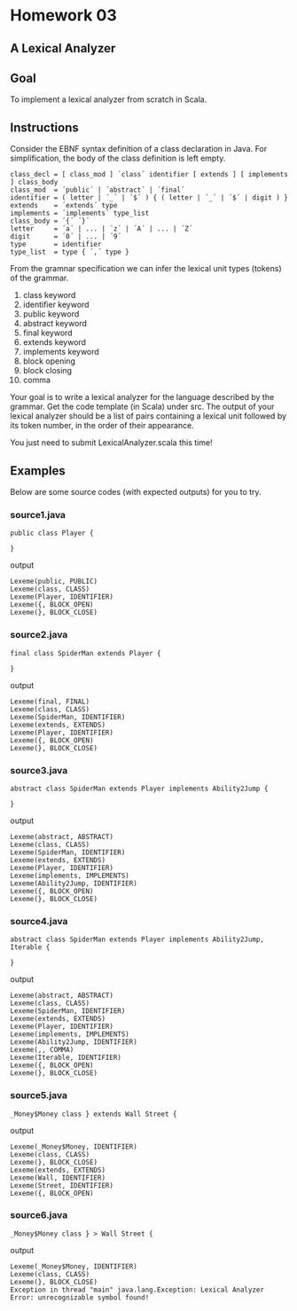 # Homework 03

## A Lexical Analyzer

## Goal

To implement a lexical analyzer from scratch in Scala. 

## Instructions

Consider the EBNF syntax definition of a class declaration in Java. For simplification, the body of the class definition is left empty.  

```
class_decl = [ class_mod ] ´class´ identifier [ extends ] [ implements ] class_body
class_mod  = ´public´ | ´abstract´ | ´final´
identifier = ( letter | ´_´ | ´$´ ) { ( letter | ´_´ | ´$´ | digit ) }  
extends    = ´extends´ type
implements = ´implements´ type_list
class_body = ´{´ ´}´
letter     = ´a´ | ... | ´z´ | ´A´ | ... | ´Z´
digit      = ´0´ | ... | ´9´
type       = identifier
type_list  = type { ´,´ type }
```

From the gramnar specification we can infer the lexical unit types (tokens) of the grammar.

1. class keyword
2. identifier keyword
3. public keyword
4. abstract keyword
5. final keyword
6. extends keyword
7. implements keyword
8. block opening
9. block closing
10. comma

Your goal is to write a lexical analyzer for the language described by the grammar.  Get the code template (in Scala) under src.  The output of your lexical analyzer should be a list of pairs containing a lexical unit followed by its token number, in the order of their appearance.  

You just need to submit LexicalAnalyzer.scala this time!

## Examples

Below are some source codes (with expected outputs) for you to try.  

### source1.java 

```
public class Player {

} 
```

output
```
Lexeme(public, PUBLIC)
Lexeme(class, CLASS)
Lexeme(Player, IDENTIFIER)
Lexeme({, BLOCK_OPEN)
Lexeme(}, BLOCK_CLOSE)
```

### source2.java
```
final class SpiderMan extends Player {

}
```
 
output
```
Lexeme(final, FINAL)
Lexeme(class, CLASS)
Lexeme(SpiderMan, IDENTIFIER)
Lexeme(extends, EXTENDS)
Lexeme(Player, IDENTIFIER)
Lexeme({, BLOCK_OPEN)
Lexeme(}, BLOCK_CLOSE)
```

### source3.java
```
abstract class SpiderMan extends Player implements Ability2Jump {

}
```

output
```
Lexeme(abstract, ABSTRACT)
Lexeme(class, CLASS)
Lexeme(SpiderMan, IDENTIFIER)
Lexeme(extends, EXTENDS)
Lexeme(Player, IDENTIFIER)
Lexeme(implements, IMPLEMENTS)
Lexeme(Ability2Jump, IDENTIFIER)
Lexeme({, BLOCK_OPEN)
Lexeme(}, BLOCK_CLOSE)
```

### source4.java
```
abstract class SpiderMan extends Player implements Ability2Jump, Iterable {

}
```

output
```
Lexeme(abstract, ABSTRACT)
Lexeme(class, CLASS)
Lexeme(SpiderMan, IDENTIFIER)
Lexeme(extends, EXTENDS)
Lexeme(Player, IDENTIFIER)
Lexeme(implements, IMPLEMENTS)
Lexeme(Ability2Jump, IDENTIFIER)
Lexeme(,, COMMA)
Lexeme(Iterable, IDENTIFIER)
Lexeme({, BLOCK_OPEN)
Lexeme(}, BLOCK_CLOSE)
```

### source5.java
```
_Money$Money class } extends Wall Street {
```

output
```
Lexeme(_Money$Money, IDENTIFIER)
Lexeme(class, CLASS)
Lexeme(}, BLOCK_CLOSE)
Lexeme(extends, EXTENDS)
Lexeme(Wall, IDENTIFIER)
Lexeme(Street, IDENTIFIER)
Lexeme({, BLOCK_OPEN)
```

### source6.java
```
_Money$Money class } > Wall Street {
```

output
```
Lexeme(_Money$Money, IDENTIFIER)
Lexeme(class, CLASS)
Lexeme(}, BLOCK_CLOSE)
Exception in thread "main" java.lang.Exception: Lexical Analyzer Error: unrecognizable symbol found!
```
